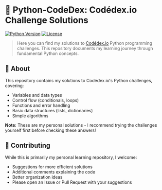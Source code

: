 # 🐍 Python-CodeDex: Codédex.io Challenge Solutions

[![Python Version](https://img.shields.io/badge/python-3.8+-blue.svg)](https://www.python.org/downloads/)
[![License](https://img.shields.io/badge/license-MIT-green.svg)](LICENSE)

> Here you can find my solutions to [Codédex.io](https://www.codedex.io/) Python programming challenges. This repository documents my learning journey through fundamental Python concepts.

## 📌 About

This repository contains my solutions to Codédex.io's Python challenges, covering:

- Variables and data types
- Control flow (conditionals, loops)
- Functions and error handling
- Basic data structures (lists, dictionaries)
- Simple algorithms

**Note:** These are my personal solutions - I recommend trying the challenges yourself first before checking these answers!

## 🤝 Contributing

While this is primarily my personal learning repository, I welcome:

- Suggestions for more efficient solutions
- Additional comments explaining the code
- Better organization ideas
- Please open an Issue or Pull Request with your suggestions
